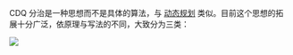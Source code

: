 CDQ 分治是一种思想而不是具体的算法，与 [动态规划](https://oi-wiki.org/dp/) 类似。目前这个思想的拓展十分广泛，依原理与写法的不同，大致分为三类：

![](D:\Document%20And%20Settings2\lx\Desktop\oiwiki\杂项\离线\cdq\assets\2022-09-17-20-50-28-image.png)


